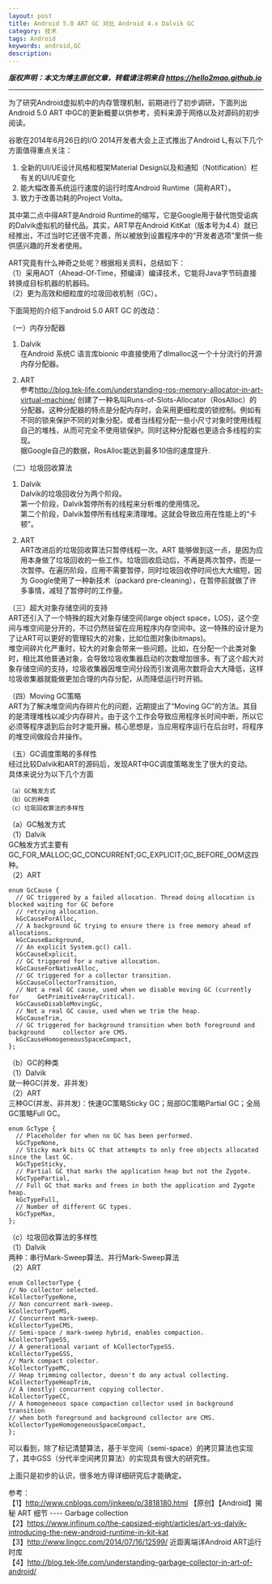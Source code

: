 ```yaml
---
layout: post
title: Android 5.0 ART GC 对比 Android 4.x Dalvik GC
category: 技术
tags: Android
keywords: android,GC
description:
---
```


***版权声明：本文为博主原创文章，转载请注明来自 https://hello2mao.github.io***

---

为了研究Android虚拟机中的内存管理机制，前期进行了初步调研，下面列出Android 5.0 ART 中GC的更新概要以供参考，资料来源于网络以及对源码的初步阅读。  

谷歌在2014年6月26日的I/O 2014开发者大会上正式推出了Android L,有以下几个方面值得重点关注：

1. 全新的UI/UE设计风格和框架Material Design以及和通知（Notification）栏有关的UI/UE变化
2. 能大幅改善系统运行速度的运行时库Android Runtime（简称ART）。
3. 致力于改善功耗的Project Volta。

其中第二点中得ART是Android Runtime的缩写，它是Google用于替代饱受诟病的Dalvik虚拟机的替代品。其实，ART早在Android KitKat（版本号为4.4）就已经推出，不过当时它还很不完善，所以被放到设置程序中的“开发者选项”里供一些供感兴趣的开发者使用。

ART究竟有什么神奇之处呢？根据相关资料，总结如下：  
（1）采用AOT（Ahead-Of-Time，预编译）编译技术，它能将Java字节码直接转换成目标机器的机器码。  
（2）更为高效和细粒度的垃圾回收机制（GC）。  

下面简短的介绍下android 5.0 ART GC 的改动：

（一）内存分配器  

1. Dalvik   
在Android 系统C 语言库bionic 中直接使用了dlmalloc这一个十分流行的开源内存分配器。

2. ART  
参考<http://blog.tek-life.com/understanding-ros-memory-allocator-in-art-virtual-machine/>
创建了一种名叫Runs-of-Slots-Allocator（RosAlloc）的分配器。这种分配器的特点是分配内存时，会采用更细粒度的锁控制。例如有不同的锁来保护不同的对象分配，或者当线程分配一些小尺寸对象时使用线程自己的堆栈，从而可完全不使用锁保护。同时这种分配器也更适合多线程的实现。  
据Google自己的数据，RosAlloc能达到最多10倍的速度提升.

（二）垃圾回收算法

1. Dalvik   
Dalvik的垃圾回收分为两个阶段。  
第一个阶段，Dalvik暂停所有的线程来分析堆的使用情况。  
第二个阶段，Dalvik暂停所有线程来清理堆。这就会导致应用在性能上的“卡顿”。  

2. ART  
ART改进后的垃圾回收算法只暂停线程一次。ART 能够做到这一点，是因为应用本身做了垃圾回收的一些工作。垃圾回收启动后，不再是两次暂停，而是一次暂停。在遍历阶段，应用不需要暂停，同时垃圾回收停时间也大大缩短，因为 Google使用了一种新技术（packard pre-cleaning），在暂停前就做了许多事情，减轻了暂停时的工作量。

（三）超大对象存储空间的支持  
ART还引入了一个特殊的超大对象存储空间(large object space，LOS)，这个空间与堆空间是分开的，不过仍然驻留在应用程序内存空间中。这一特殊的设计是为了让ART可以更好的管理较大的对象，比如位图对象(bitmaps)。  
堆空间碎片化严重时，较大的对象会带来一些问题。比如，在分配一个此类对象时，相比其他普通对象，会导致垃圾收集器启动的次数增加很多。有了这个超大对象存储空间的支持，垃圾收集器因堆空间分段而引发调用次数将会大大降低，这样垃圾收集器就能做更加合理的内存分配，从而降低运行时开销。

（四）Moving GC策略  
ART为了解决堆空间内存碎片化的问题，近期提出了“Moving GC”的方法。其目的是清理堆栈以减少内存碎片。由于这个工作会导致应用程序长时间中断，所以它必须等程序退到后台时才能开展。核心思想是，当应用程序运行在后台时，将程序的堆空间做段合并操作。

（五）GC调度策略的多样性  
经过比较Dalvik和ART的源码后，发现ART中GC调度策略发生了很大的变动。  
具体来说分为以下几个方面  

    （a）GC触发方式  
    （b）GC的种类  
    （c）垃圾回收算法的多样性  

（a）GC触发方式  
（1）Dalvik  
  GC触发方式主要有GC_FOR_MALLOC;GC_CONCURRENT;GC_EXPLICIT;GC_BEFORE_OOM这四种。  
（2）ART

	enum GcCause {  
	  // GC triggered by a failed allocation. Thread doing allocation is blocked waiting for GC before  
	  // retrying allocation.  
	  kGcCauseForAlloc,  
	  // A background GC trying to ensure there is free memory ahead of allocations.  
	  kGcCauseBackground,  
	  // An explicit System.gc() call.  
	  kGcCauseExplicit,  
	  // GC triggered for a native allocation.  
	  kGcCauseForNativeAlloc,  
	  // GC triggered for a collector transition.  
	  kGcCauseCollectorTransition,  
	  // Not a real GC cause, used when we disable moving GC (currently for 	GetPrimitiveArrayCritical).  
	  kGcCauseDisableMovingGc,  
	  // Not a real GC cause, used when we trim the heap.  
	  kGcCauseTrim,  
	  // GC triggered for background transition when both foreground and background 	collector are CMS.  
	  kGcCauseHomogeneousSpaceCompact,
	};  

（b）GC的种类  
（1）Dalvik  
就一种GC(并发、非并发)  
（2）ART  
三种GC(并发、非并发)：快速GC策略Sticky GC；局部GC策略Partial GC；全局GC策略Full GC。


	enum GcType {  
	  // Placeholder for when no GC has been performed.  
	  kGcTypeNone,  
	  // Sticky mark bits GC that attempts to only free objects allocated since the last GC.  
	  kGcTypeSticky,  
	  // Partial GC that marks the application heap but not the Zygote.
	  kGcTypePartial,  
	  // Full GC that marks and frees in both the application and Zygote heap.
	  kGcTypeFull,  
	  // Number of different GC types.  
	  kGcTypeMax,
	};  

（c）垃圾回收算法的多样性  
（1）Dalvik  
两种：串行Mark-Sweep算法、并行Mark-Sweep算法  
（2）ART  

	enum CollectorType {  
	// No collector selected.  
	kCollectorTypeNone,  
	// Non concurrent mark-sweep.  
	kCollectorTypeMS,  
	// Concurrent mark-sweep.  
	kCollectorTypeCMS,  
	// Semi-space / mark-sweep hybrid, enables compaction.  
	kCollectorTypeSS,  
	// A generational variant of kCollectorTypeSS.  
	kCollectorTypeGSS,  
	// Mark compact colector.  
	kCollectorTypeMC,  
	// Heap trimming collector, doesn't do any actual collecting.  
	kCollectorTypeHeapTrim,  
	// A (mostly) concurrent copying collector.  
	kCollectorTypeCC,  
	// A homogeneous space compaction collector used in background transition  
	// when both foreground and background collector are CMS.  
	kCollectorTypeHomogeneousSpaceCompact,  
	};  
可以看到，除了标记清楚算法，基于半空间（semi-space）的拷贝算法也实现了，其中GSS（分代半空间拷贝算法）的实现具有很大的研究性。

上面只是初步的认识，很多地方得详细研究后才能确定。

参考：  
【1】<http://www.cnblogs.com/jinkeep/p/3818180.html>  【原创】【Android】揭秘 ART 细节 ---- Garbage collection  
【2】<https://www.infinum.co/the-capsized-eight/articles/art-vs-dalvik-introducing-the-new-android-runtime-in-kit-kat>  
【3】<http://www.lingcc.com/2014/07/16/12599/>  近距离端详Android ART运行时库  
【4】<http://blog.tek-life.com/understanding-garbage-collector-in-art-of-android/>   
